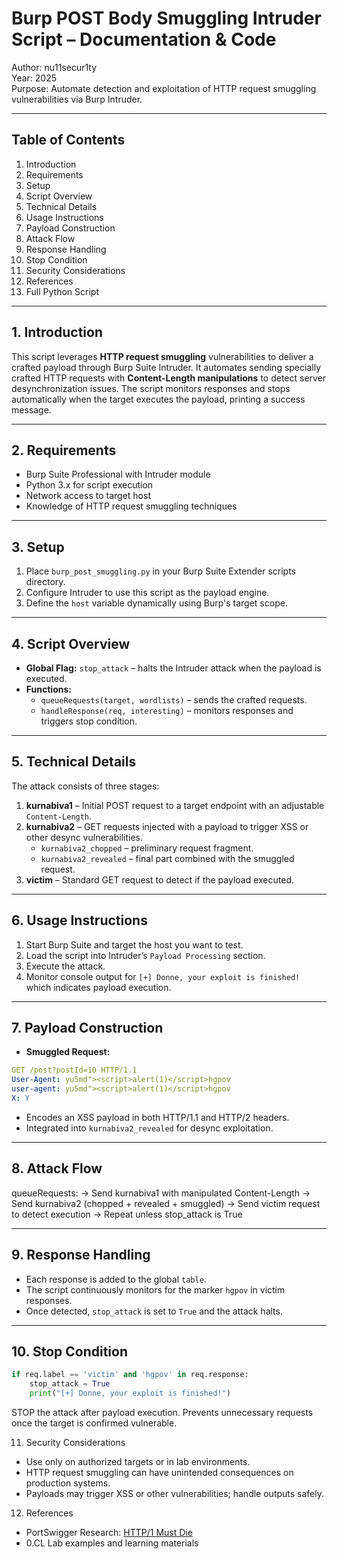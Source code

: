 # Burp POST Body Smuggling Intruder Script – Documentation & Code

Author: nu11secur1ty  
Year: 2025  
Purpose: Automate detection and exploitation of HTTP request smuggling vulnerabilities via Burp Intruder.

---

## Table of Contents

1. Introduction  
2. Requirements  
3. Setup  
4. Script Overview  
5. Technical Details  
6. Usage Instructions  
7. Payload Construction  
8. Attack Flow  
9. Response Handling  
10. Stop Condition  
11. Security Considerations  
12. References  
13. Full Python Script  

---

## 1. Introduction

This script leverages **HTTP request smuggling** vulnerabilities to deliver a crafted payload through Burp Suite Intruder. It automates sending specially crafted HTTP requests with **Content-Length manipulations** to detect server desynchronization issues. The script monitors responses and stops automatically when the target executes the payload, printing a success message.

---

## 2. Requirements

- Burp Suite Professional with Intruder module  
- Python 3.x for script execution  
- Network access to target host  
- Knowledge of HTTP request smuggling techniques  

---

## 3. Setup

1. Place `burp_post_smuggling.py` in your Burp Suite Extender scripts directory.  
2. Configure Intruder to use this script as the payload engine.  
3. Define the `host` variable dynamically using Burp's target scope.  

---

## 4. Script Overview

- **Global Flag:** `stop_attack` – halts the Intruder attack when the payload is executed.  
- **Functions:**  
  - `queueRequests(target, wordlists)` – sends the crafted requests.  
  - `handleResponse(req, interesting)` – monitors responses and triggers stop condition.  

---

## 5. Technical Details

The attack consists of three stages:

1. **kurnabiva1** – Initial POST request to a target endpoint with an adjustable `Content-Length`.  
2. **kurnabiva2** – GET requests injected with a payload to trigger XSS or other desync vulnerabilities.  
   - `kurnabiva2_chopped` – preliminary request fragment.  
   - `kurnabiva2_revealed` – final part combined with the smuggled request.  
3. **victim** – Standard GET request to detect if the payload executed.  

---

## 6. Usage Instructions

1. Start Burp Suite and target the host you want to test.  
2. Load the script into Intruder’s `Payload Processing` section.  
3. Execute the attack.  
4. Monitor console output for `[+] Donne, your exploit is finished!` which indicates payload execution.  

---

## 7. Payload Construction

- **Smuggled Request:**  

```yaml
GET /post?postId=10 HTTP/1.1
User-Agent: yu5md"><script>alert(1)</script>hgpov
user-agent: yu5md"><script>alert(1)</script>hgpov
X: Y
```

- Encodes an XSS payload in both HTTP/1.1 and HTTP/2 headers.  
- Integrated into `kurnabiva2_revealed` for desync exploitation.  

---

## 8. Attack Flow

queueRequests:
-> Send kurnabiva1 with manipulated Content-Length
-> Send kurnabiva2 (chopped + revealed + smuggled)
-> Send victim request to detect execution
-> Repeat unless stop_attack is True


---

## 9. Response Handling

- Each response is added to the global `table`.  
- The script continuously monitors for the marker `hgpov` in victim responses.  
- Once detected, `stop_attack` is set to `True` and the attack halts.  

---

## 10. Stop Condition

```python
if req.label == 'victim' and 'hgpov' in req.response:
    stop_attack = True
    print("[+] Donne, your exploit is finished!")
```

STOP the attack after payload execution.
Prevents unnecessary requests once the target is confirmed vulnerable.


11. Security Considerations

- Use only on authorized targets or in lab environments.
- HTTP request smuggling can have unintended consequences on production systems.
- Payloads may trigger XSS or other vulnerabilities; handle outputs safely.


12. References

- PortSwigger Research: [HTTP/1 Must Die](https://portswigger.net/research/http1-must-die)
- 0.CL Lab examples and learning materials


